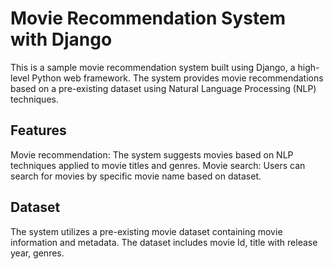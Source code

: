 <h1>Movie Recommendation System with Django</h1>

This is a sample movie recommendation system built using Django, a high-level Python web framework. The system provides movie recommendations based on a pre-existing dataset using Natural Language Processing (NLP) techniques.

<h2>Features</h2>

Movie recommendation: The system suggests movies based on NLP techniques applied to movie titles and genres.
Movie search: Users can search for movies by specific movie name based on dataset.

<h2>Dataset</h2>

The system utilizes a pre-existing movie dataset containing movie information and metadata. The dataset includes movie Id, title with release year, genres.
